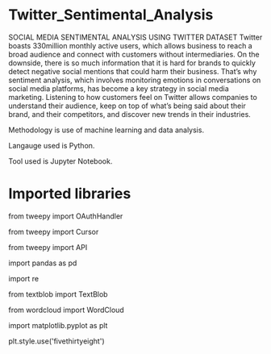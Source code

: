 # Twitter_Sentimental_Analysis
SOCIAL MEDIA SENTIMENTAL ANALYSIS USING TWITTER DATASET
Twitter boasts 330million monthly active users, which allows business to reach a broad audience and connect with customers without intermediaries. On the downside, there is so much information that it is hard for brands to quickly detect negative social mentions that could harm their business.
That’s why sentiment analysis, which involves monitoring emotions in conversations on social media platforms, has become a key strategy in social media marketing.
Listening to how customers feel on Twitter allows companies to understand their audience, keep on top of what’s being said about their brand, and their competitors, and discover new trends in their industries.

Methodology is use of machine learning and data analysis. 

Langauge used is Python.

Tool used is Jupyter Notebook.

# Imported libraries

from tweepy import OAuthHandler

from tweepy import Cursor

from tweepy import API

import pandas as pd

import re

from textblob import TextBlob

from wordcloud import WordCloud

import matplotlib.pyplot as plt

plt.style.use('fivethirtyeight')
